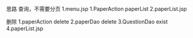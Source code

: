 思路
查询，不需要分页
1.menu.jsp
1.PaperAction
    paperList
2.paperList.jsp


删除
1.paperAction
    delete
2.paperDao
    delete 
3.QuestionDao
    exist
4.paperList.jsp
   
       


    




    
    